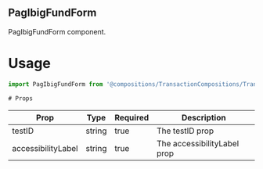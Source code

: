 ## PagIbigFundForm
PagIbigFundForm component.

# Usage
```js
import PagIbigFundForm from '@compositions/TransactionCompositions/TransactionForms/PagIbigFundForm';

# Props
```
Prop                      | Type                  | Required                | Description
--------------------------|-----------------------|-------------------------|--------------------------
testID                    | string                | true                    | The testID prop
accessibilityLabel        | string                | true                    | The accessibilityLabel prop
